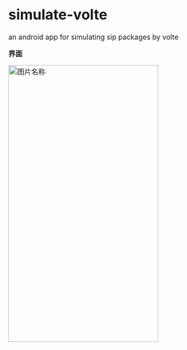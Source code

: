 # simulate-volte
an android app for simulating sip packages by volte

**界面**

<img src="http://opf7qiimj.bkt.clouddn.com/simulate-volte.jpg" width = "300" height="553" alt="图片名称" align=center />
